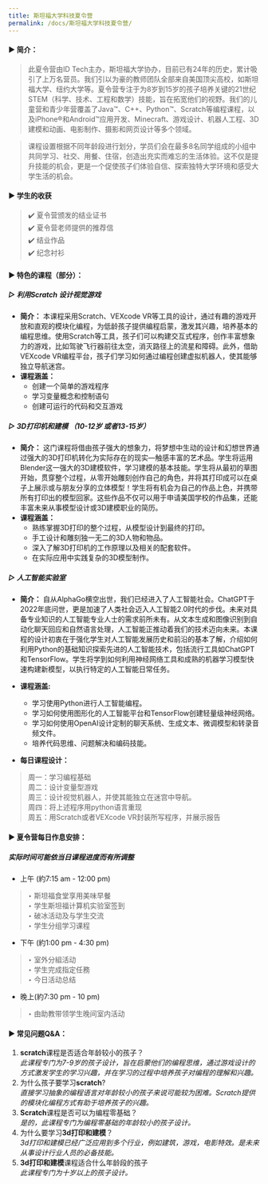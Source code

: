```yaml
---
title: 斯坦福大学科技夏令营
permalink: /docs/斯坦福大学科技夏令营/
---
```


#### ▶︎ 简介： 
>此夏令营由ID Tech主办，斯坦福大学协办，目前已有24年的历史，累计吸引了上万名营员。我们引以为豪的教师团队全部来自美国顶尖高校，如斯坦福大学、纽约大学等。夏令营专注于为8岁到15岁的孩子培养关键的21世纪STEM（科学、技术、工程和数学）技能，旨在拓宽他们的视野。我们的儿童营和青少年营覆盖了Java™、C++、Python™、Scratch等编程课程，以及iPhone®和Android™应用开发、Minecraft、游戏设计、机器人工程、3D建模和动画、电影制作、摄影和网页设计等多个领域。

>课程设置根据不同年龄段进行划分，学员们会在最多8名同学组成的小组中共同学习、社交、用餐、住宿，创造出充实而难忘的生活体验。这不仅是提升技能的机会，更是一个促使孩子们体验自信、探索独特大学环境和感受大学生活的机会。

#### ▶︎ 学生的收获
> ✔️ 夏令营颁发的结业证书<br>
> ✔️ 夏令营老师提供的推荐信<br>
> ✔️ 结业作品<br>
> ✔️ 纪念衬衫<br>


#### ▶︎ 特色的课程（部分）：
##### **▻ 利用Scratch 设计视觉游戏**
* **简介：** 本课程采用Scratch、VEXcode VR等工具的设计，通过有趣的游戏开放和直观的模块化编程，为低龄孩子提供编程启蒙，激发其兴趣，培养基本的编程思维。使用Scratch等工具，孩子们可以构建交互式程序，创作丰富想象力的游戏，比如驾驶飞行器前往太空，消灭路径上的流星和障碍。此外，借助VEXcode VR编程平台，孩子们学习如何通过编程创建虚拟机器人，使其能够独立导航迷宫。
* **课程涵盖：** 
  * 创建一个简单的游戏程序
  * 学习变量概念和控制语句
  * 创建可运行的代码和交互游戏
  

##### **▻ 3D打印机和建模 （10-12岁 或者13-15岁）**
* **简介：** 这门课程将借由孩子强大的想象力，将梦想中生动的设计和幻想世界通过强大的3D打印机转化为实际存在的现实—触感丰富的艺术品。学生将运用Blender这一强大的3D建模软件，学习建模的基本技能。学生将从最初的草图开始，贯穿整个过程，从零开始雕刻创作自己的角色，并将其打印成可以在桌子上展示或与朋友分享的立体模型！学生将有机会为自己的作品上色，并携带所有打印出的模型回家。这些作品不仅可以用于申请美国学校的作品集，还能丰富未来从事模型设计或3D建模职业的简历。
* **课程涵盖：**
  * 熟练掌握3D打印的整个过程，从模型设计到最终的打印。 
  * 手工设计和雕刻独一无二的3D人物和物品。 
  * 深入了解3D打印机的工作原理以及相关的配套软件。 
  * 在实际应用中实践复杂的3D模型制作。

##### **▻ 人工智能实验室**
* **简介：** 自从AlphaGo横空出世，我们已经进入了人工智能社会。ChatGPT于2022年底问世，更是加速了人类社会迈入人工智能2.0时代的步伐。未来对具备专业知识的人工智能专业人士的需求前所未有。从文本生成和图像识别到自动化聊天回应和自然语言处理，人工智能正推动着我们的技术迈向未来。本课程的设计初衷在于强化学生对人工智能发展历史和前沿的基本了解，介绍如何利用Python的基础知识探索先进的人工智能技术，包括流行工具如ChatGPT和TensorFlow。学生将学到如何利用神经网络工具和成熟的机器学习模型快速构建新模型，以执行特定的人工智能日常任务。
* **课程涵盖:**
  * 学习使用Python进行人工智能编程。
  * 学习如何使用图形化的人工智能平台和TensorFlow创建轻量级神经网络。 
  * 学习如何使用OpenAI设计定制的聊天系统、生成文本、微调模型和转录音频文件。
  * 培养代码思维、问题解决和编码技能。

* **每日课程设计：**
>周一：学习编程基础<br>
>周二：设计变量型游戏<br>
>周三：设计视觉机器人，并使其能独立在迷宫中导航。<br>
>周四：将上述程序用python语言重现<br>
>周五：用Scratch或者VEXcode VR封装所写程序，并展示报告<br>


#### ▶︎ 夏令营每日作息安排：
##### *实际时间可能依当日课程进度而有所调整*
* 上午 (約7:15 am - 12:00 pm)
> ‣ 斯坦福食堂享用美味早餐<br>
> ‣ 学生斯坦福计算机实验室签到<br>
> ‣ 破冰活动及与学生交流<br>
> ‣ 学生分组学习课程<br>

* 下午 (約1:00 pm - 4:30 pm)
> ‣ 室外分組活动<br>
> ‣ 学生完成指定任務<br>
> ‣ 今日活动总结 <br>

* 晚上(約7:30 pm - 10 pm)
> ‣ 由助教带领学生晚间室内活动<br>


#### ▶︎ 常见问题Q&A： 
1. **scratch**课程是否适合年龄较小的孩子？<br>
*此课程专门为7-9岁的孩子设计，旨在启蒙他们的编程思维，通过游戏设计的方式激发学生的学习兴趣，并在学习的过程中培养孩子对编程的理解和兴趣。*
2. 为什么孩子要学习**scratch**?<br>
*直接学习抽象的编程语言对年龄较小的孩子来说可能较为困难。Scratch提供的模块化编程方式有助于培养孩子的兴趣。*
3. **Scratch**课程是否可以为编程零基础？<br>
*是的，此课程专门为编程零基础的年龄较小的孩子设计。*
4. 为什么要学习**3d打印和建模**？<br>
*3d打印和建模已经广泛应用到多个行业，例如建筑，游戏，电影特效。是未来从事设计行业人员的必备技能。* 
5. **3d打印和建模**课程适合什么年龄段的孩子<br>
*此课程专门为十岁以上的孩子设计。* 
